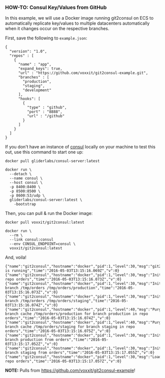 ### HOW-TO: Consul Key/Values from GitHub

In this example, we will use a Docker image running git2consul on ECS to automatically replicate key/values to multiple datacenters automatically when it changes occur on the respective branches.

First, save the following to `example.json`:

```
{
  "version": "1.0",
  "repos" : [
    {
      "name" : "app",
      "expand_keys": true,
      "url" : "https://github.com/voxxit/git2consul-example.git",
      "branches" : [
        "production",
        "staging",
        "development"
      ],
      "hooks": [
        {
          "type" : "github",
          "port" : "8888",
          "url" : "/github"
        }
      ]
    }
  ]
}
```

If you don't have an instance of [consul](https://consul.io) locally on your machine to test this out, use this command to start one up:

```
docker pull gliderlabs/consul-server:latest

docker run \
  --detach \
  --name consul \
  --host consul \
  -p 8400:8400 \
  -p 8500:8500 \
  -p 8600:53/udp \
  gliderlabs/consul-server:latest \
    -bootstrap
```

Then, you can pull & run the Docker image:

```
docker pull voxxit/git2consul:latest

docker run \
  --rm \
  --link consul:consul
  --env CONSUL_ENDPOINT=consul \
  voxxit/git2consul:latest
```

And, voila!

```
{"name":"git2consul","hostname":"docker","pid":1,"level":30,"msg":"git2consul is running","time":"2016-05-03T13:15:16.069Z","v":0}
{"name":"git2consul","hostname":"docker","pid":1,"level":30,"msg":"Initting repo orders","time":"2016-05-03T13:15:16.073Z","v":0}
{"name":"git2consul","hostname":"docker","pid":1,"level":30,"msg":"Initting branch /tmp/orders /tmp/orders/production","time":"2016-05-03T13:15:16.073Z","v":0}
{"name":"git2consul","hostname":"docker","pid":1,"level":30,"msg":"Initting branch /tmp/orders /tmp/orders/staging","time":"2016-05-03T13:15:16.074Z","v":0}
{"name":"git2consul","hostname":"docker","pid":1,"level":40,"msg":"Purging branch cache /tmp/orders/production for branch production in repo orders","time":"2016-05-03T13:15:16.074Z","v":0}
{"name":"git2consul","hostname":"docker","pid":1,"level":40,"msg":"Purging branch cache /tmp/orders/staging for branch staging in repo orders","time":"2016-05-03T13:15:16.075Z","v":0}
{"name":"git2consul","hostname":"docker","pid":1,"level":30,"msg":"Initialized branch production from orders","time":"2016-05-03T13:15:17.052Z","v":0}
{"name":"git2consul","hostname":"docker","pid":1,"level":30,"msg":"Initialized branch staging from orders","time":"2016-05-03T13:15:17.055Z","v":0}
{"name":"git2consul","hostname":"docker","pid":1,"level":30,"msg":"Loaded repo orders","time":"2016-05-03T13:15:17.057Z","v":0}
```

**NOTE:** Pulls from https://github.com/voxxit/git2consul-example!
